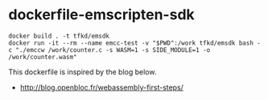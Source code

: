 # dockerfile-emscripten-sdk

```
docker build . -t tfkd/emsdk
docker run -it --rm --name emcc-test -v "$PWD":/work tfkd/emsdk bash -c "./emccw /work/counter.c -s WASM=1 -s SIDE_MODULE=1 -o /work/counter.wasm"
```

This dockerfile is inspired by the blog below.

- http://blog.openbloc.fr/webassembly-first-steps/
